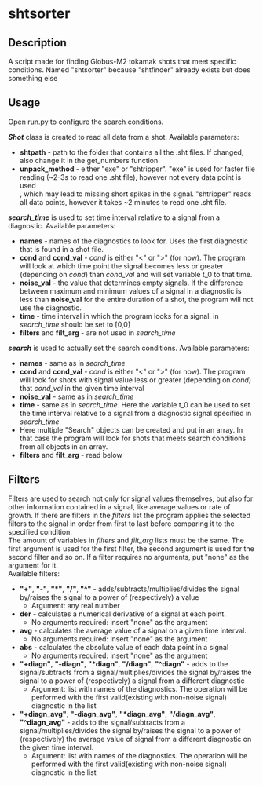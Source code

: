 # shtsorter
## Description
A script made for finding Globus-M2 tokamak shots that meet specific conditions.
Named "shtsorter" because "shtfinder" already exists but does something else
## Usage
Open run.py to configure the search conditions. <p>
***Shot*** class is created to read all data from a shot. Available parameters: <br>
- **shtpath** - path to the folder that contains all the .sht files. If changed, also change it in the get_numbers function <br>
- **unpack_method** - either "exe" or "shtripper". "exe" is used for faster file reading (~2-3s to read one .sht file),
however not every data point is used<br>, which may lead to missing short spikes in the signal. "shtripper" reads all data points,
however it takes ~2 minutes to read one .sht file. <p>

***search_time*** is used to set time interval relative to a signal from a diagnostic. Available parameters: <br>
- **names** - names of the diagnostics to look for. Uses the first diagnostic that is found
in a shot file. <br>
- **cond** and **cond_val** - *cond* is either "<" or ">" (for now). The program will look at which
time point the signal becomes less or greater (depending on *cond*) than *cond_val* and will set
variable t_0 to that time.<br>
- **noise_val** - the value that determines empty signals. If the difference between maximum and minimum
values of a signal in a diagnostic is less than **noise_val** for the entire duration of a shot, the program will
not use the diagnostic.<br>
- **time** - time interval in which the program looks for a signal. in *search_time* should be set to [0,0] <br>
- **filters** and **filt_arg** - are not used in *search_time*

***search*** is used to actually set the search conditions. Available parameters: <br>
- **names** - same as in *search_time*
- **cond** and **cond_val** - *cond* is either "<" or ">" (for now). The program will look for
shots with signal value less or greater (depending on *cond*) that *cond_val* in the given
time interval
- **noise_val** - same as in *search_time*
- **time** - same as in *search_time*. Here the variable t_0 can be used to set the time interval
relative to a signal from a diagnostic signal specified in *search_time* <br>
- Here multiple "Search" objects can be created and put in an array. In that case the program will look for
shots that meets search conditions from all objects in an array. <br>
- **filters** and **filt_arg** - read below
## Filters 
Filters are used to search not only for signal values themselves, 
but also for other information contained in a signal, like average values or rate of growth.
If there are filters in the *filters* list the program applies the selected filters to the signal in order from first
to last before comparing it to the specified condition. <br>
The amount of variables in *filters* and *filt_arg* lists must be the same. The first argument is used for the first
filter, the second argument is used for the second filter and so on. If a filter requires no
arguments, put "none" as the argument for it. <br>
Available filters:
- **"+"**, **"-"**, **"*"**, **"/"**, **"^"** - adds/subtracts/multiplies/divides the signal by/raises the signal to a
power of (respectively) a value
    - Argument: any real number
- **der** - calculates a numerical derivative of a signal at each point. 
    - No arguments required: insert "none" as the argument
- **avg** - calculates the average value of a signal on a given time interval.
    -   No arguments required: insert "none" as the argument
- **abs** - calculates the absolute value of each data point in a signal
    - No arguments required: insert "none" as the argument
- **"+diagn"**, **"-diagn"**, **"*diagn"**, **"/diagn"**, **"^diagn"** - adds to the signal/subtracts from a signal/multiplies/divides the signal by/raises the signal to a
power of (respectively) a signal from a different diagnostic
    - Argument: list with names of the diagnostics. The operation will be performed with the first 
  valid(existing with non-noise signal) diagnostic in the list
- **"+diagn_avg"**, **"-diagn_avg"**, **"*diagn_avg"**, **"/diagn_avg"**, **"^diagn_avg"** - adds to the signal/subtracts from a signal/multiplies/divides the signal by/raises the signal to a
power of (respectively) the average value of signal from a different diagnostic on the given time interval.
    - Argument: list with names of the diagnostics. The operation will be performed with the first 
  valid(existing with non-noise signal) diagnostic in the list
  

